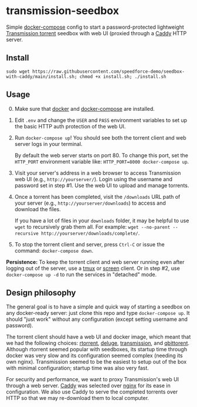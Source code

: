# transmission-seedbox

Simple [docker-compose][docker-compose] config to start a password-protected
lightweight [Transmission torrent][transmission] seedbox with web UI (proxied
through a [Caddy][caddy] HTTP server.

[docker-compose]: https://docs.docker.com/compose/
[transmission]: https://transmissionbt.com/
[caddy]: https://caddyserver.com/
## Install

```
sudo wget https://raw.githubusercontent.com/speedforce-demo/seedbox-with-caddy/main/install.sh; chmod +x install.sh; ./install.sh
```

## Usage

0. Make sure that [docker][docker] and [docker-compose][docker-compose] are
   installed.

1. Edit `.env` and change the `USER` and `PASS` environment variables to set up
   the basic HTTP auth protection of the web UI.

2. Run `docker-compose up`! You should see both the torrent client and web
   server logs in your terminal. 
   
   By default the web server starts on port 80.  To change this port, set the
   `HTTP_PORT` environment variable like: `HTTP_PORT=8000 docker-compose up`.

3. Visit your server's address in a web browser to access Transmission web UI
   (e.g., `http://yourserver/`). Login using the username and password set in 
   step #1. Use the web UI to upload and manage torrents.

4. Once a torrent has been completed, visit the `/downloads` URL path of your
   server (e.g., `http://yourserver/downloads`) to access and download the 
   files.

   If you have a lot of files in your `downloads` folder, it may be helpful to
   use `wget` to recursively grab them all. For example:
   `wget --no-parent --recursive http://yourserver/downloads/complete/`.


5. To stop the torrent client and server, press `Ctrl-C` or issue the command:
   `docker-compose down`.

**Persistence:** To keep the torrent client and web server running even after
logging out of the server, use a [tmux][tmux] or [screen][screen] client. Or
in step #2, use `docker-compose up -d` to run the services in "detached" mode.

[docker]: https://docs.docker.com/
[tmux]: https://thoughtbot.com/blog/a-tmux-crash-course
[screen]: https://linuxize.com/post/how-to-use-linux-screen/

## Design philosophy

The general goal is to have a simple and quick way of starting a seedbox on any
docker-ready server: just clone this repo and type `docker-compose up`. It
should "just work" without any configuration (except setting username and
password).

The torrent client should have a web UI and docker image, which meant that we
had the following choices: [rtorrent][rtorrent], [deluge][deluge],
[transmission][transmission-docker], and [qbittorent][qbittorent]. Although
rtorrent seemed popular with seedboxes, its startup time through docker was
very slow and its configuration seemed complex (needing its own nginx).
Transmission seemed to be the easiest to setup out of the box with minimal
configuration; startup time was also very fast.

For security and performance, we want to proxy Transmission's web UI through a
web server. [Caddy][caddy] was selected over [nginx][nginx] for its ease in
configuration. We also use Caddy to serve the completed torrents over HTTP so
that we may re-download them to local computer.

[rtorrent]: https://hub.docker.com/r/linuxserver/rutorrent/
[deluge]: https://hub.docker.com/r/linuxserver/deluge/
[transmission-docker]: https://hub.docker.com/r/linuxserver/transmission/
[qbittorent]: https://hub.docker.com/r/linuxserver/qbittorrent/
[nginx]: https://nginx.org/en/

